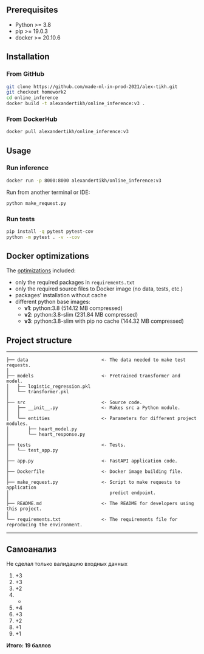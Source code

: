 ## Prerequisites

* Python >= 3.8
* pip >= 19.0.3
* docker >= 20.10.6

## Installation

### From GitHub

```bash
git clone https://github.com/made-ml-in-prod-2021/alex-tikh.git
git checkout homework2
cd online_inference
docker build -t alexandertikh/online_inference:v3 .
```

### From DockerHub

```bash
docker pull alexandertikh/online_inference:v3
```

## Usage

### Run inference

```bash
docker run -p 8000:8000 alexandertikh/online_inference:v3
```

Run from another terminal or IDE:
```bash
python make_request.py
```

### Run tests

```bash
pip install -q pytest pytest-cov
python -m pytest . -v --cov
```

## Docker optimizations

The [optimizations](https://hub.docker.com/r/alexandertikh/online_inference/tags?page=1&ordering=last_updated) included:
- only the required packages in `requirements.txt`
- only the required source files to Docker image (no data, tests, etc.)
- packages' installation without cache
- different python base images:
    - **v1**: python:3.8 (514.12 MB compressed)
    - **v2**: python:3.8-slim (231.84 MB compressed)
    - **v3**: python:3.8-slim with pip no cache (144.32 MB compressed)

## Project structure

------------

    ├── data                           <- The data needed to make test requests.
    │
    ├── models                         <- Pretrained transformer and model.
    │   ├── logistic_regression.pkl
    │   └── transformer.pkl
    │
    ├── src                            <- Source code.
    │   ├── __init__.py                <- Makes src a Python module.
    │   │
    │   └── entities                   <- Parameters for different project modules.
    │       ├── heart_model.py
    │       └── heart_response.py
    │
    ├── tests                          <- Tests.
    │   └── test_app.py
    │
    ├── app.py                         <- FastAPI application code.
    │
    ├── Dockerfile                     <- Docker image building file.
    │
    ├── make_request.py                <- Script to make requests to application
    │                                     predict endpoint.
    │
    ├── README.md                      <- The README for developers using this project.
    │
    └── requirements.txt               <- The requirements file for reproducing the environment.

------------

## Самоанализ

Не сделал только валидацию входных данных

1) +3
2) +3
3) +2
4) -
5) +4
6) +3
7) +2
8) +1
9) +1

**Итого: 19 баллов**
